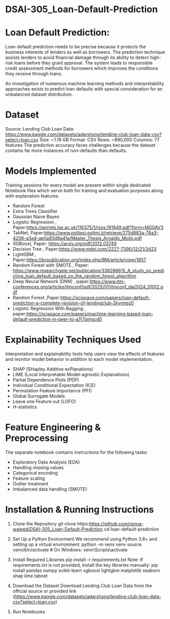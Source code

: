 # DSAI-305_Loan-Default-Prediction

# Loan Default Prediction:
Loan default prediction needs to be precise because it protects the business interests of lenders as well as borrowers. The prediction technique assists lenders to avoid financial damage through its ability to detect high-risk loans before they grant approval. The system leads to responsible credit assessment methods for borrowers which improves the conditions they receive through loans.

An investigation of numerous machine learning methods and interpretability approaches exists to predict loan defaults with special consideration for an unbalanced dataset distribution.

# Dataset
Source: Lending Club Loan Data: https://www.kaggle.com/datasets/adarshsng/lending-club-loan-data-csv?select=loan.csv
Size: ~1.19 GB
Format: CSV
Rows: ~890,000
Columns: 77 features
The prediction accuracy faces challenges because the dataset contains far more instances of non-defaults than defaults.

# Models Implemented
Training sessions for every model are present within single dedicated Notebook files which serve both for training and evaluation purposes along with explanation features.

- Random Forest
- Extra Trees Classifier
- Gaussian Naive Bayes
- Logistic Regression , Paper:https://eprints.lse.ac.uk/116375/1/rsos.191649.pdf?form=MG0AV3
- TabNet, Paper:https://www.politesi.polimi.it/retrieve/275d883a-78a3-4206-a3a4-ae0a93d9a41a/Master_Thesis_Arnaldo_Mollo.pdf
- XGBoost, Paper:  https://arxiv.org/pdf/2012.03749
- Decision Tree , Paper:https://www.mdpi.com/2227-7390/12/21/3423
- LightGBM , Paper:https://bcpublication.org/index.php/BM/article/view/1857
- Random Forest with SMOTE , Paper: https://www.researchgate.net/publication/338286615_A_study_on_predicting_loan_default_based_on_the_random_forest_algorithm
- Deep Neural Network (DNN) , paper:https://www.itm-conferences.org/articles/itmconf/pdf/2025/01/itmconf_dai2024_01012.pdf
- Random Forest ,Paper:https://scispace.com/papers/loan-default-prediction-a-complete-revision-of-lendingclub-2kymtgz0 
- Logistic Regression With Bagging , paper:https://scispace.com/papers/machine-learning-based-loan-default-prediction-in-peer-to-a7r7qmgcd0

# Explainability Techniques Used
Interpretation and explainability tools help users view the effects of features and monitor model behavior in addition to each model implementation.

- SHAP (SHapley Additive exPlanations)
- LIME (Local Interpretable Model-agnostic Explanations)
- Partial Dependence Plots (PDP)
- Individual Conditional Expectation (ICE)
- Permutation Feature Importance (PFI)
- Global Surrogate Models
- Leave one Feature out (LOFO)
- H-statistics

# Feature Engineering & Preprocessing
The separate notebook contains instructions for the following tasks:

- Exploratory Data Analysis (EDA)
- Handling missing values
- Categorical encoding
- Feature scaling
- Outlier treatment
- Imbalanced data handling (SMOTE)


# Installation & Running Instructions
1. Clone the Repository
git clone https:https://github.com/ranna-waleed/DSAI-305_Loan-Default-Prediction
cd loan-default-prediction

3. Set Up a Python Environment
We recommend using Python 3.8+ and setting up a virtual environment:
python -m venv venv
source venv/bin/activate  # On Windows: venv\Scripts\activate

4. Install Required Libraries
pip install -r requirements.txt
Note: If requirements.txt is not provided, install the key libraries manually:
pip install pandas numpy scikit-learn xgboost lightgbm matplotlib seaborn shap lime tabnet

5. Download the Dataset
Download Lending Club Loan Data from the official source or provided link (https://www.kaggle.com/datasets/adarshsng/lending-club-loan-data-csv?select=loan.csv)

6. Run Notebooks
